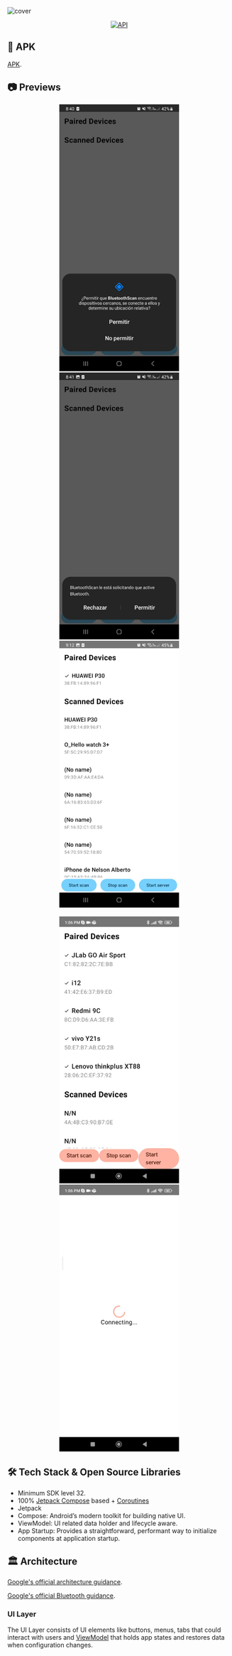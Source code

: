 ![cover](previews/baner.jpg)

<p align="center">
  <a href="https://android-arsenal.com/api?level=32"><img alt="API" src="https://img.shields.io/badge/API-32%2B-brightgreen.svg?style=flat"/></a>
</p>

## 📲 APK
[APK](https://drive.google.com/file/d/1AK8fX1foFqYU6YpaQOmRd7wUb5miCcFz/view?usp=sharing).


## 📷 Previews

<p align="center">
<img src="previews/preview1.jpeg" alt="drawing" width="270px" />
<img src="previews/preview2.jpeg" alt="drawing" width="270px" />
<img src="previews/preview3.jpeg" alt="drawing" width="270px" /></br> </br>
<img src="previews/preview4.jpeg" alt="drawing" width="270px" />
<img src="previews/preview5.jpeg" alt="drawing" width="270px" />
</p>

## 🛠 Tech Stack & Open Source Libraries
- Minimum SDK level 32.
- 100% [Jetpack Compose](https://developer.android.com/jetpack/compose) based + [Coroutines](https://github.com/Kotlin/kotlinx.coroutines)
- Jetpack
 - Compose: Android’s modern toolkit for building native UI.
 - ViewModel: UI related data holder and lifecycle aware.
 - App Startup: Provides a straightforward, performant way to initialize components at application startup.
 
## 🏛️ Architecture

[Google's official architecture guidance](https://developer.android.com/topic/architecture).

[Google's official Bluetooth guidance](https://developer.android.com/reference/android/bluetooth/package-summary).


### UI Layer

The UI Layer consists of UI elements like buttons, menus, tabs that could interact with users and [ViewModel](https://www.jetbrains.com/help/kotlin-multiplatform-dev/compose-viewmodel.html) that holds app states and restores data when configuration changes.




